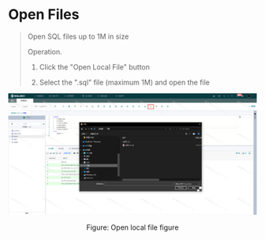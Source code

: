 # Open Files

> Open SQL files up to 1M in size
>
> Operation.
>
> 1. Click the "Open Local File" button
>
> 2. Select the ".sql" file (maximum 1M) and open the file

![Open local file](./img/openfile1.png)

<center>Figure: Open local file figure</center>



####